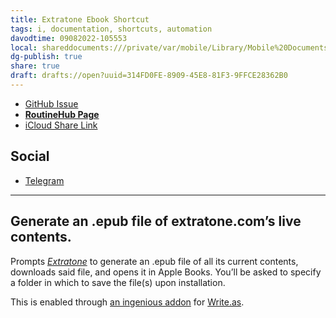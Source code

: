 ```yaml
---
title: Extratone Ebook Shortcut
tags: i, documentation, shortcuts, automation
davodtime: 09082022-105553
local: shareddocuments:///private/var/mobile/Library/Mobile%20Documents/iCloud~md~obsidian/Documents/OBSHIDDIAN/drafts/314FD0FE-8909-45E8-81F3-9FFCE28362B0.md
dg-publish: true
share: true
draft: drafts://open?uuid=314FD0FE-8909-45E8-81F3-9FFCE28362B0
---
```


- [GitHub Issue](https://github.com/extratone/i/issues/159)
- [**RoutineHub Page**](https://routinehub.co/shortcut/11146)
- [iCloud Share Link](https://www.icloud.com/shortcuts/c151468fadcf47c5b79d0dd67d8f80f7)

## Social
- [Telegram](https://t.me/extratone/10363)

---

## Generate an .epub file of extratone.com’s live contents.

Prompts [*Extratone*](https://extratone.com) to generate an .epub file of all its current contents, downloads said file, and opens it in Apple Books. You’ll be asked to specify a folder in which to save the file(s) upon installation.

This is enabled through [an ingenious addon](https://discuss.write.as/t/ebook-add-on/1271) for [Write.as](https://write.as/join/4bqc8482).